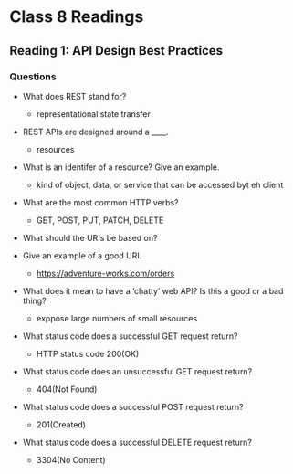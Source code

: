 # Class 8 Readings

## Reading 1: API Design Best Practices

### Questions

- What does REST stand for?
  - representational state transfer

- REST APIs are designed around a ____.
  - resources

- What is an identifer of a resource? Give an example.
  - kind of object, data, or service that can be accessed byt eh client

- What are the most common HTTP verbs?
  - GET, POST, PUT, PATCH, DELETE

- What should the URIs be based on?

- Give an example of a good URI.
  - https://adventure-works.com/orders

- What does it mean to have a ‘chatty’ web API? Is this a good or a bad thing?
  - exppose large numbers of small resources

- What status code does a successful GET request return?
  - HTTP status code 200(OK)

- What status code does an unsuccessful GET request return?
  - 404(Not Found)

- What status code does a successful POST request return?
  - 201(Created)

- What status code does a successful DELETE request return?
  - 3304(No Content)
